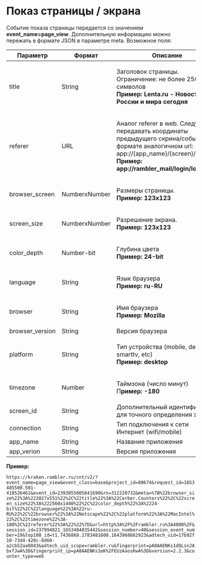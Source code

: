 # Показ страницы / экрана

Событие показа страницы передается со значением **event\_name=page\_view**. Дополнительную информацию можно пережать в формате JSON в параметре meta. Возможное поля:

| **Параметр**     | **Формат**    | **Описание**                                                                                                                                                                                                  |
| ---------------- | ------------- | ------------------------------------------------------------------------------------------------------------------------------------------------------------------------------------------------------------- |
| title            | String        | <p>Заголовок страницы. Ограничение: не более 250 символов<br><strong>Пример: Lenta.ru - Новости России и мира сегодня</strong></p>                                                                            |
| referer          | URL           | <p>Аналог referer в web. Следует передавать координаты предыдущего скрина/события в формате аналогичном url: app://{app_name}/{screen}/{action}<br><strong>Пример: app://rambler_mail/login/load</strong></p> |
| browser\_screen  | NumberхNumber | <p>Размеры страницы. <br><strong>Пример: 123x123</strong></p>                                                                                                                                                 |
| screen\_size     | NumberхNumber | <p>Разрешение экрана.<br><strong>Пример: 123х123</strong></p>                                                                                                                                                 |
| color\_depth     | Number-bit    | <p>Глубина цвета<br><strong>Пример: 24-bit</strong></p>                                                                                                                                                       |
| language         | String        | <p>Язык браузера<br><strong>Пример: ru-RU</strong></p>                                                                                                                                                        |
| browser          | String        | <p>Имя браузера<br><strong>Пример: Mozilla</strong></p>                                                                                                                                                       |
| browser\_version | String        | Версия браузера                                                                                                                                                                                               |
| platform         | String        | <p>Тип устройства (mobile, desktop, smarttv, etc)<br><strong>Пример: desktop</strong></p>                                                                                                                     |
| timezone         | Number        | <p>Таймзона (число минут)<br>П<strong>ример: -180</strong></p>                                                                                                                                                |
| screen\_id       | String        | Дополнительный идентификатор для точного определения экрана                                                                                                                                                   |
| сonnection       | String        | Тип подключения к сети Интернет (wifi/mobile)                                                                                                                                                                 |
| app\_name        | String        | Название приложения                                                                                                                                                                                           |
| app\_verion      | String        | Версия приложения                                                                                                                                                                                             |

**Пример:**

`https://kraken.rambler.ru/cnt/v2/?event_name=page_view&event_class=base&project_id=80674&request_id=1653485500.501-410526461&event_id=2393855005041690&rn=312220732&meta=%7B%22browser_size%22%3A%222027x551%22%2C%22title%22%3A%22Cerber.Counters%22%2C%22screen_size%22%3A%222560x1440%22%2C%22color_depth%22%3A%2224-bit%22%2C%22language%22%3A%22ru-RU%22%2C%22browser%22%3A%22Netscape%22%2C%22platform%22%3A%22MacIntel%22%2C%22timezone%22%3A-180%2C%22referer%22%3A%22%22%7D&url=http%3A%2F%2Frambler.ru%3A4000%2F&session_id=237994821_1653484835442&session_number=40&session_event_number=19&top100_id=t1.7436868.1783481600.1643968662923&adtech_uid=17b92f10-73d4-420c-8d60-a2cb52aa0843&adtech_uid_scope=rambler.ru&fingerprint=pA8AAENKs1dQLsnJAbxfJwA%3D&fingerprint_ip=pA8AAENKs1eK%2FEUzAaosKwA%3D&version=2.2.3&counter_type=web`
